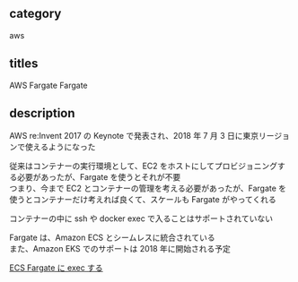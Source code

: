## category

aws

## titles

AWS Fargate
Fargate

## description

AWS re:Invent 2017 の Keynote で発表され、2018 年 7 月 3 日に東京リージョンで使えるようになった

従来はコンテナーの実行環境として、EC2 をホストにしてプロビジョニングする必要があったが、Fargate を使うとそれが不要  
つまり、今まで EC2 とコンテナーの管理を考える必要があったが、Fargate を使うとコンテナーだけ考えれば良くて、スケールも Fargate がやってくれる

コンテナーの中に ssh や docker exec で入ることはサポートされていない

Fargate は、Amazon ECS とシームレスに統合されている  
また、Amazon EKS でのサポートは 2018 年に開始される予定

<a href="https://kurosame-th.hatenadiary.com/entry/2021/05/06/173256" target="_blank">ECS Fargate に exec する</a>
